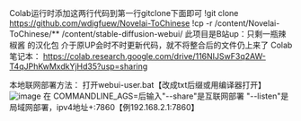 Colab运行时添加这两行代码到第一行gitclone下面即可
!git clone https://github.com/wdigfuew/Novelai-ToChinese
!cp -r /content/Novelai-ToChinese/** /content/stable-diffusion-webui/
此项目是B站up：只剩一瓶辣椒酱 的汉化包
介于原UP会时不时更新代码，就不将整合后的文件仍上来了
Colab笔记本：
https://colab.research.google.com/drive/116NIJSwF3q2AW-T4qJPhKwMxdkYjHd35?usp=sharing

本地联网部署方法：
打开webui-user.bat【改成txt后缀或用编译器打开】
![image](https://user-images.githubusercontent.com/49783267/196210118-8f2b2a24-4ffc-4703-adc7-60c89571200d.png)
在 COMMANDLINE_AGS=后输入"--share"是互联网部署  "--listen"是局域网部署，ipv4地址+:7860【例192.168.2.1:7860】
